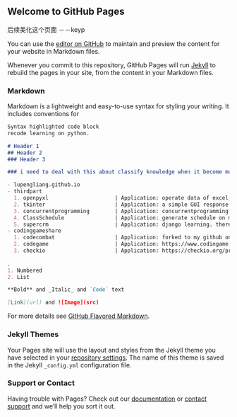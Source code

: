 ## Welcome to GitHub Pages

后续美化这个页面  －－keyp

You can use the [editor on GitHub](https://github.com/lupengliang/lupengliang.github.io/edit/main/README.md) to maintain and preview the content for your website in Markdown files.

Whenever you commit to this repository, GitHub Pages will run [Jekyll](https://jekyllrb.com/) to rebuild the pages in your site, from the content in your Markdown files.

### Markdown

Markdown is a lightweight and easy-to-use syntax for styling your writing. It includes conventions for

```markdown
Syntax highlighted code block
recode learning on python.

# Header 1
## Header 2
### Header 3

### i need to deal with this about classify knowledge when it become mutil with day and day.

- lupengliang.github.io
- thirdpart
  1. openpyxl                     | Application: operate data of excel, Tools can compare different points in two excel.
  2. tkinter                      | Application: a simple GUI response for customs, i finished a tools about generate config data.
  3. concurrentprogramming        | Application: concurrentprogramming.
  4. ClassSchedule                | Application: generate schedule on my learning about every day.
  5. supercrm                     | Application: django learning. there is useful to know how to make a beautiful web because i am tester. <project> 
- codinggameshare                 
  1. codecombat                   | Application: forked to my github on codecombat.
  2. codegame                     | Application: https://www.codingame.com/start (url: first coding game about web.)
  3. checkio                      | Application: https://checkio.org/profile/login/ (url: second coding game about web.)
  
.  
1. Numbered
2. List

**Bold** and _Italic_ and `Code` text

[Link](url) and ![Image](src)
```

For more details see [GitHub Flavored Markdown](https://guides.github.com/features/mastering-markdown/).

### Jekyll Themes

Your Pages site will use the layout and styles from the Jekyll theme you have selected in your [repository settings](https://github.com/lupengliang/lupengliang.github.io/settings). The name of this theme is saved in the Jekyll `_config.yml` configuration file.

### Support or Contact

Having trouble with Pages? Check out our [documentation](https://docs.github.com/categories/github-pages-basics/) or [contact support](https://github.com/contact) and we’ll help you sort it out.
